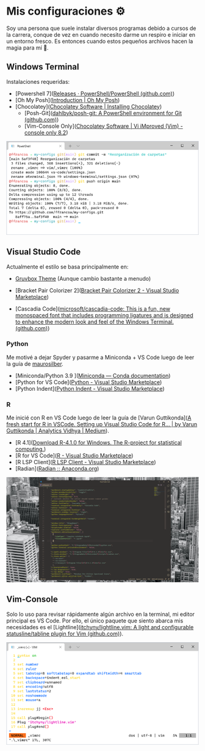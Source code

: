 # Mis configuraciones ⚙️
Soy una persona que suele instalar diversos programas debido a cursos de la carrera, conque de vez en cuando necesito darme un respiro e iniciar en un entorno fresco. Es entonces cuando estos pequeños archivos hacen la magia para mí 🔮.

## Windows Terminal

Instalaciones requeridas:

* [Powershell 7]([Releases · PowerShell/PowerShell (github.com)](https://github.com/PowerShell/powershell/releases))
* [Oh My Posh]([Introduction | Oh My Posh](https://ohmyposh.dev/docs/))
* [Chocolatey]([Chocolatey Software | Installing Chocolatey](https://chocolatey.org/install))
  * [Posh-Git]([dahlbyk/posh-git: A PowerShell environment for Git (github.com)](https://github.com/dahlbyk/posh-git))
  * [Vim-Console Only]([Chocolatey Software | Vi iMproved (Vim) - console only 8.2](https://community.chocolatey.org/packages/vim-console))

![Windows Terminal](windows-terminal.png)

## Visual Studio Code

Actualmente el estilo se basa principalmente en:

* [Gruvbox Theme](![image-20210609160131075](C:\Users\ffrancoa\AppData\Roaming\Typora\typora-user-images\image-20210609160131075.png)) (Aunque cambio bastante a menudo)

* [Bracket Pair Colorizer 2]([Bracket Pair Colorizer 2 - Visual Studio Marketplace](https://marketplace.visualstudio.com/items?itemName=CoenraadS.bracket-pair-colorizer-2))

* [Cascadia Code]([microsoft/cascadia-code: This is a fun, new monospaced font that includes programming ligatures and is designed to enhance the modern look and feel of the Windows Terminal. (github.com)](https://github.com/microsoft/cascadia-code))

### Python

Me motivé a dejar Spyder y pasarme a Miniconda + VS Code luego de leer la guía de [maurosilber]([users.df.uba.ar/maurosilber/python/](http://users.df.uba.ar/maurosilber/python/)).

* [Miniconda/Python 3.9 ]([Miniconda — Conda documentation](https://docs.conda.io/en/latest/miniconda.html))
* [Python for VS Code]([Python - Visual Studio Marketplace](https://marketplace.visualstudio.com/items?itemName=ms-python.python))
* [Python Indent]([Python Indent - Visual Studio Marketplace](https://marketplace.visualstudio.com/items?itemName=KevinRose.vsc-python-indent))

### R

Me inicié con R en VS Code luego de leer la guía de [Varun Guttikonda]([A fresh start for R in VSCode. Setting up Visual Studio Code for R… | by Varun Guttikonda | Analytics Vidhya | Medium](https://medium.com/analytics-vidhya/a-fresh-start-for-r-in-vscode-ec61ed108cf6)).

* [R 4.1]([Download R-4.1.0 for Windows. The R-project for statistical computing.](https://cran.r-project.org/bin/windows/base/))
* [R for VS Code]([R - Visual Studio Marketplace](https://marketplace.visualstudio.com/items?itemName=Ikuyadeu.r))
* [R LSP Client]([R LSP Client - Visual Studio Marketplace](https://marketplace.visualstudio.com/items?itemName=REditorSupport.r-lsp))
* [Radian]([Radian :: Anaconda.org](https://anaconda.org/conda-forge/radian))

![Visual Studio Code](vs-code.png)

## Vim-Console

Solo lo uso para revisar rápidamente algún archivo en la terminal, mi editor principal es VS Code. Por ello, el único paquete que siento abarca mis necesidades es el [Lightline]([itchyny/lightline.vim: A light and configurable statusline/tabline plugin for Vim (github.com)](https://github.com/itchyny/lightline.vim)).

![Vim](vim.png)

